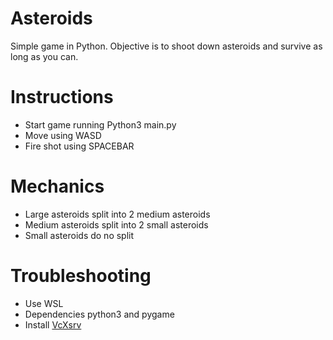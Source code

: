 # Asteroids
Simple game in Python. Objective is to shoot down asteroids and survive as long as you can.

# Instructions
- Start game running Python3 main.py
- Move using WASD
- Fire shot using SPACEBAR

# Mechanics
- Large asteroids split into 2 medium asteroids
- Medium asteroids split into 2 small asteroids
- Small asteroids do no split

# Troubleshooting
- Use WSL
- Dependencies python3 and pygame
- Install [VcXsrv](https://vcxsrv.com/)
